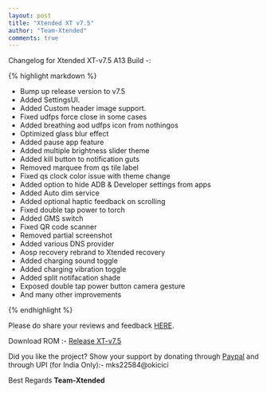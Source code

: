 ```yaml
---
layout: post
title: "Xtended XT v7.5"
author: "Team-Xtended"
comments: true
---
```

Changelog for Xtended XT-v7.5 A13 Build -:

{% highlight markdown %}

* Bump up release version to v7.5
* Added SettingsUI.
* Added Custom header image support.
* Fixed udfps force close in some cases
* Added breathing aod udfps icon from nothingos
* Optimized glass blur effect
* Added pause app feature
* Added multiple brightness slider theme
* Added kill button to notification guts
* Removed marquee from qs tile label
* Fixed qs clock color issue with theme change
* Added option to hide ADB & Developer settings from apps
* Added Auto dim service
* Added optional haptic feedback on scrolling
* Fixed double tap power to torch
* Added GMS switch
* Fixed QR code scanner
* Removed partial screenshot
* Added various DNS provider
* Aosp recovery rebrand to Xtended recovery
* Added charging sound toggle
* Added charging vibration toggle
* Added split notifacation shade
* Exposed double tap power button camera gesture
* And many other improvements

{% endhighlight %}

Please do share your reviews and feedback [HERE](https://sourceforge.net/projects/xtended/reviews). 

Download ROM :- [Release XT-v7.5](https://downloads.project-xtended.org/) 

Did you like the project? Show your support by donating through [Paypal](https://www.paypal.me/superdroidbond) and  through UPI (for India Only):- mks22584@okicici

Best Regards
**Team-Xtended**
